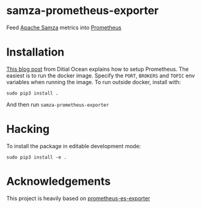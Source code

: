 # samza-prometheus-exporter
Feed [Apache Samza](http://samza.apache.org/) metrics into [Prometheus](http://prometheus.io/)

# Installation
[This blog post](https://www.digitalocean.com/community/tutorials/how-to-install-prometheus-using-docker-on-ubuntu-14-04) from Ditial Ocean explains how to setup Prometheus.
The easiest is to run the docker image. Specify the `PORT`, `BROKERS` and `TOPIC` env variables when running the image.
To run outside docker, install with:
```
sudo pip3 install .
```
And then run `samza-prometheus-exporter`

# Hacking
To install the package in editable development mode:
```
sudo pip3 install -e .
```

# Acknowledgements
This project is heavily based on [prometheus-es-exporter](https://github.com/Braedon/prometheus-es-exporter)

